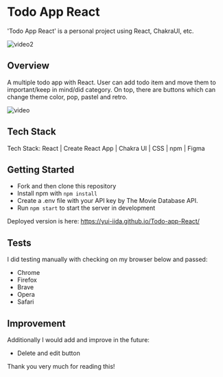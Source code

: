# Todo App React

'Todo App React' is a personal project using React, ChakraUI, etc.

![video2](https://user-images.githubusercontent.com/92433326/205973145-8bb87d98-2d2e-4b59-95a4-7fc8a08b5239.gif)


## Overview

A multiple todo app with React.
User can add todo item and move them to important/keep in mind/did category.
On top, there are buttons which can change theme color, pop, pastel and retro.


![video](https://user-images.githubusercontent.com/92433326/205971894-aa4ce4cd-157c-4d36-81ba-68028a891180.gif)


## Tech Stack

Tech Stack: React | Create React App | Chakra UI | CSS | npm | Figma

## Getting Started

- Fork and then clone this repository
- Install npm with `npm install`
- Create a .env file with your API key by The Movie Database API.
- Run `npm start` to start the server in development

Deployed version is here:
https://yui-iida.github.io/Todo-app-React/

## Tests

I did testing manually with checking on my browser below and passed:

- Chrome
- Firefox
- Brave
- Opera
- Safari

## Improvement

Additionally I would add and improve in the future:

- Delete and edit button

Thank you very much for reading this!
